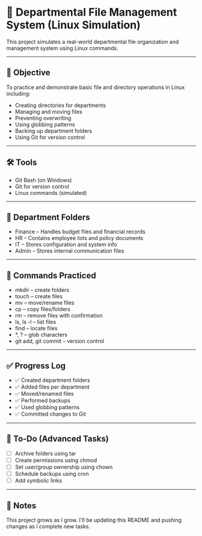 # 📁 Departmental File Management System (Linux Simulation)

This project simulates a real-world departmental file organization and management system using Linux commands.

---

## 🎯 Objective

To practice and demonstrate basic file and directory operations in Linux including:

- Creating directories for departments
- Managing and moving files
- Preventing overwriting
- Using globbing patterns
- Backing up department folders
- Using Git for version control

---

## 🛠 Tools

- Git Bash (on Windows)
- Git for version control
- Linux commands (simulated)

---

## 📂 Department Folders

- Finance – Handles budget files and financial records
- HR – Contains employee lists and policy documents
- IT – Stores configuration and system info
- Admin – Stores internal communication files

---

## 🧪 Commands Practiced

- mkdir – create folders
- touch – create files
- mv – move/rename files
- cp – copy files/folders
- rm – remove files with confirmation
- ls, ls -l – list files
- find – locate files
- *, ? – glob characters
- git add, git commit – version control

---

## ✅ Progress Log

- ✅ Created department folders
- ✅ Added files per department
- ✅ Moved/renamed files
- ✅ Performed backups
- ✅ Used globbing patterns
- ✅ Committed changes to Git

---

## 🚀 To-Do (Advanced Tasks)

- [ ] Archive folders using tar
- [ ] Create permissions using chmod
- [ ] Set user/group ownership using chown
- [ ] Schedule backups using cron
- [ ] Add symbolic links

---

## 🧠 Notes

This project grows as I grow.
I'll be updating this README and pushing changes as I complete new tasks.
